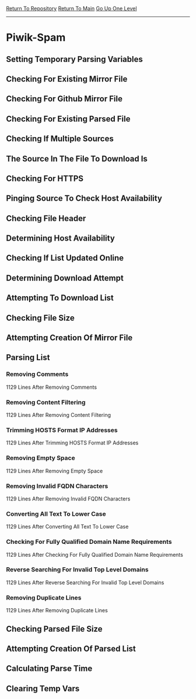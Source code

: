 [Return To Repository](https://github.com/deathbybandaid/piholeparser/)
[Return To Main](https://github.com/deathbybandaid/piholeparser/blob/master/RecentRunLogs/Mainlog.md)
[Go Up One Level](https://github.com/deathbybandaid/piholeparser/blob/master/RecentRunLogs/TopLevelScripts/30-Processing-External-Blacklists.md)
____________________________________
# Piwik-Spam
## Setting Temporary Parsing Variables
## Checking For Existing Mirror File
## Checking For Github Mirror File
## Checking For Existing Parsed File
## Checking If Multiple Sources
## The Source In The File To Download Is
## Checking For HTTPS
## Pinging Source To Check Host Availability
## Checking File Header
## Determining Host Availability
## Checking If List Updated Online
## Determining Download Attempt
## Attempting To Download List
## Checking File Size
## Attempting Creation Of Mirror File
## Parsing List
### Removing Comments
1129 Lines After Removing Comments
### Removing Content Filtering
1129 Lines After Removing Content Filtering
### Trimming HOSTS Format IP Addresses
1129 Lines After Trimming HOSTS Format IP Addresses
### Removing Empty Space
1129 Lines After Removing Empty Space
### Removing Invalid FQDN Characters
1129 Lines After Removing Invalid FQDN Characters
### Converting All Text To Lower Case
1129 Lines After Converting All Text To Lower Case
### Checking For Fully Qualified Domain Name Requirements
1129 Lines After Checking For Fully Qualified Domain Name Requirements
### Reverse Searching For Invalid Top Level Domains
1129 Lines After Reverse Searching For Invalid Top Level Domains
### Removing Duplicate Lines
1129 Lines After Removing Duplicate Lines
## Checking Parsed File Size
## Attempting Creation Of Parsed List
## Calculating Parse Time
## Clearing Temp Vars
